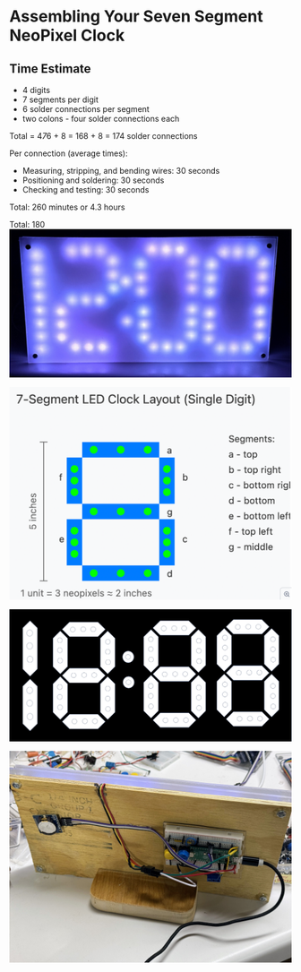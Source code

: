 # Assembling Your Seven Segment NeoPixel Clock

## Time Estimate

- 4 digits
- 7 segments per digit
- 6 solder connections per segment
- two colons - four solder connections each

Total = 4*7*6 + 8 = 168 + 8 = 174 solder connections

Per connection (average times):

- Measuring, stripping, and bending wires: 30 seconds
- Positioning and soldering: 30 seconds
- Checking and testing: 30 seconds

Total: 260 minutes or 4.3 hours

Total: 180
![](./7-segment-diffuse.jpg)

![](led-strip-layout.png)

![](./clock-segment-map.png)

![](./7-segment-back.jpg)